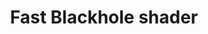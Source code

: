 ---
title: "Fast Blackhole shader"
collection: projects
permalink: /projects/simple-blackhole-shader
excerpt: 'A blackhole lensing shader made with <code>webgl</code>. Runs better with hardware acceleration enabled.'
href: https://dchang10.github.io/simple-blackhole-shader
image: '/images/projects/simple-blackhole-shader.png'
---